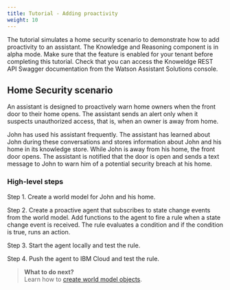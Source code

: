 ```yaml
---
title: Tutorial - Adding proactivity
weight: 10
---
```


The tutorial simulates a home security scenario to demonstrate how to add proactivity to an assistant. The Knowledge and Reasoning component is in alpha mode. Make sure that the feature is enabled for your tenant before completing this tutorial. Check that you can access the Knoweldge REST API Swagger documentation from the Watson Assistant Solutions console.

## Home Security scenario

An assistant is designed to proactively warn home owners when the front door to their home opens.  The assistant sends an alert only when it suspects unauthorized access, that is, when an owner is away from home.

John has used his assistant frequently. The assistant has learned about John during these conversations and stores information about John and his home in its knowledge store.  While John is away from his home, the front door opens.  The assistant is notified that the door is open and sends a text message to John to warn him of a potential security breach at his home.

### High-level steps

Step 1. Create a world model for John and his home.

Step 2. Create a proactive agent that subscribes to state change events from the world model. Add functions to the agent to fire a rule when a state change event is received. The rule evaluates a condition and if the condition is true, runs an action.

Step 3. Start the agent locally and test the rule.

Step 4. Push the agent to IBM Cloud and test the rule.

> **What to do next?**<br/>
Learn how to [create world model objects]({{site.baseurl}}/knowledge/create-objects).
